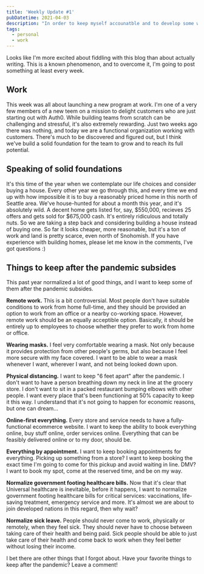 ```yaml
---
title: 'Weekly Update #1'
pubDatetime: 2021-04-03
description: "In order to keep myself accounatble and to develop some writing consistency, I'm going to start posting weekly updates. Here's the first one."
tags:
  - personal
  - work
---
```


Looks like I'm more excited about fiddling with this blog than about actually writing. This is a known phenomenon, and to overcome it, I'm going to post something at least every week.

## Work

This week was all about launching a new program at work. I'm one of a very few members of a new teem on a mission to delight customers who are just starting out with Auth0. While building teams from scratch can be challenging and stressful, it's also extremely rewarding. Just two weeks ago there was nothing, and today we are a functional organization working with customers. There's much to be discovered and figured out, but I think we've build a solid foundation for the team to grow and to reach its full potential.

## Speaking of solid foundations

It's this time of the year when we contemplate our life choices and consider buying a house. Every other year we go through this, and every time we end up with how impossible it is to buy a reasonably priced home in this north of Seattle area. We've house-hunted for about a month this year, and it's absolutely wild. A decent home gets listed for, say, $550,000, recieves 25 offers and gets sold for $675,000 cash. It's entirely ridiculous and totally nuts. So we are taking a step back and considering building a house instead of buying one. So far it looks cheaper, more reasonable, but it's a ton of work and land is pretty scarce, even north of Snohomish. If you have experience with building homes, please let me know in the comments, I've got questions :)

## Things to keep after the pandemic subsides

This past year normalized a lot of good things, and I want to keep some of them after the pandemic subsides.

**Remote work.** This is a bit controversial. Most people don't have suitable conditions to work from home full-time, and they should be provided an option to work from an office or a nearby co-working space. However, remote work should be an equally acceptible option. Basically, it should be entirely up to employees to choose whether they prefer to work from home or office.

**Wearing masks.** I feel very comfortable wearing a mask. Not only because it provides protection from other people's germs, but also because I feel more secure with my face covered. I want to be able to wear a mask whenever I want, wherever I want, and not being looked down upon.

**Physical distancing.** I want to keep "6 feet apart" after the pandemic. I don't want to have a person breathing down my neck in line at the grocery store. I don't want to sit in a packed restaurant bumping elbows with other people. I want every place that's been functioning at 50% capacity to keep it this way. I understand that it's not going to happen for economic reasons, but one can dream...

**Online-first everything.** Every store and service needs to have a fully-functional ecommerce website. I want to keep the ability to book everything online, buy stuff online, order services online. Everything that can be feasibly delivered online or to my door, should be.

**Everything by appointment.** I want to keep booking appointments for everything. Picking up something from a store? I want to keep booking the exact time I'm going to come for this pickup and avoid waiting in line. DMV? I want to book my spot, come at the reserved time, and be on my way.

**Normalize government footing healthcare bills.** Now that it's clear that Universal healthcare is inevitable, before it happens, I want to normalize government footing healthcare bills for critical services: vaccinations, life-saving treatment, emergency service and more. It's almost we are about to join developed nations in this regard, then why wait?

**Normalize sick leave.** People should never come to work, physically or remotely, when they feel sick. They should never have to choose between taking care of their health and being paid. Sick people should be able to just take care of their health and come back to work when they feel better without losing their income.

I bet there are other things that I forgot about. Have your favorite things to keep after the pandemic? Leave a comment!
